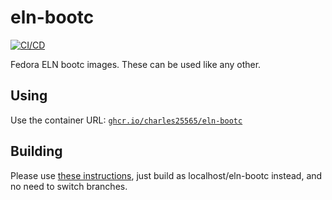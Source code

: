# eln-bootc

[![CI/CD](https://github.com/charles25565/eln-bootc/actions/workflows/ci-cd.yml/badge.svg)](https://github.com/charles25565/eln-bootc/actions/workflows/ci-cd.yml)

Fedora ELN bootc images. These can be used like any other.

## Using

Use the container URL: [`ghcr.io/charles25565/eln-bootc`](https://ghcr.io/charles25565/eln-bootc)

## Building

Please use [these instructions](https://github.com/charles25565/rocky-bootc/?tab=readme-ov-file#building), just build as localhost/eln-bootc instead, and no need to switch branches.
